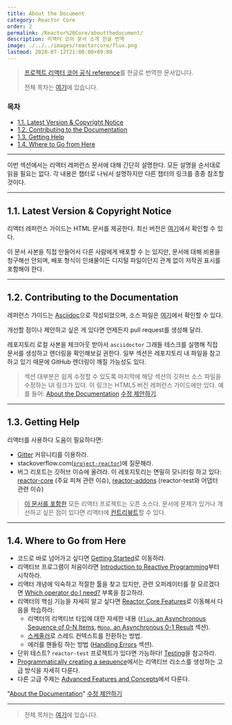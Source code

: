 ```yaml
---
title: About the Document
category: Reactor Core
order: 2
permalink: /Reactor%20Core/aboutthedocument/
description: 리액터 코어 문서 소개 한글 번역
image: ./../../images/reactorcore/flux.png
lastmod: 2020-07-12T21:00:00+09:00
---
```


> [프로젝트 리액터 코어 공식 reference](https://projectreactor.io/docs/core/release/reference/)를 한글로 번역한 문서입니다.
>
> 전체 목차는 [여기](../contents/)에 있습니다.


### 목차

- [1.1. Latest Version & Copyright Notice](#11-latest-version--copyright-notice)
- [1.2. Contributing to the Documentation](#12-contributing-to-the-documentation)
- [1.3. Getting Help](#13-getting-help)
- [1.4. Where to Go from Here](#14-where-to-go-from-here)

---

이번 섹션에서는 리액터 레퍼런스 문서에 대해 간단히 설명한다. 모든 설명을 순서대로 읽을 필요는 없다. 각 내용은 챕터로 나눠서 설명하지만 다른 챕터의 링크를 종종 참조할 것이다.

---

## 1.1. Latest Version & Copyright Notice

리액터 레퍼런스 가이드는 HTML 문서를 제공한다. 최신 버전은 [여기](https://projectreactor.io/docs/core/release/reference/index.html)에서 확인할 수 있다.

이 문서 사본을 직접 만들어서 다른 사람에게 배포할 수 는 있지만, 문서에 대해 비용을 청구해선 안되며, 배포 형식이 인쇄물이든 디지털 파일이던지 관계 없이 저작권 표시를 포함해야 한다.

---

## 1.2. Contributing to the Documentation

레퍼런스 가이드는 [Asciidoc](https://asciidoctor.org/docs/asciidoc-writers-guide/)으로 작성되었으며, 소스 파일은 [여기](https://github.com/reactor/reactor-core/tree/master/docs/asciidoc)에서 확인할 수 있다.

개선할 점이나 제안하고 싶은 게 있다면 언제든지 pull request를 생성해 달라.

레포지토리 로컬 사본을 체크아웃 받아서 `asciidoctor` 그래들 테스크를 실행해 직접 문서를 생성하고 렌더링을 확인해보길 권한다. 일부 섹션은 레포지토리 내 파일을 참고하고 있기 때문에 GitHub 렌더링이 깨질 가능성도 있다.

> 섹션 대부분은 쉽게 수정할 수 있도록 마지막에 해당 섹션의 깃허브 소스 파일을 수정하는 UI 링크가 있다. 이 링크는 HTML5 버전 레퍼런스 가이드에만 있다. 예를 들어: [About the Documentation](../aboutthedocument) [수정 제안하기](https://github.com/reactor/reactor-core/edit/master/docs/asciidoc/aboutDoc.adoc).

---

## 1.3. Getting Help

리액터를 사용하다 도움이 필요하다면:

- [Gitter](https://gitter.im/reactor/reactor) 커뮤니티를 이용하라.
- stackoverflow.com([`project-reactor`](https://stackoverflow.com/tags/project-reactor))에 질문해라.
- 버그 리포트는 깃허브 이슈에 올려라. 이 레포지토리는 면밀히 모니터링 하고 있다: [reactor-core](https://github.com/reactor/reactor-core/issues) (주요 피쳐 관련 이슈), [reactor-addons](https://github.com/reactor/reactor-addons/issues) (reactor-test와 어댑터 관련 이슈)

> [이 문서를 포함한](https://github.com/reactor/reactor-core/tree/master/docs/asciidoc) 모든 리액터 프로젝트는 오픈 소스다. 문서에 문제가 있거나 개선하고 싶은 점이 있다면 리액터에 [컨트리뷰트](https://github.com/reactor/.github/blob/master/CONTRIBUTING.md)할 수 있다.

---

## 1.4. Where to Go from Here

- 코드로 바로 넘어가고 싶다면 [Getting Started](../gettingstarted)로 이동하라.
- 리액티브 프로그램이 처음이라면 [Introduction to Reactive Programming](../introductiontoreactiveprogramming)부터 시작하라.
- 리액터 개념에 익숙하고 적절한 툴을 찾고 있지만, 관련 오퍼레이터를 잘 모르겠다면 [Which operator do I need?](https://projectreactor.io/docs/core/release/reference/#which-operator) 부록을 참고하라.
- 리액터의 핵심 기능을 자세히 알고 싶다면 [Reactor Core Features](../reactorcorefeatures)로 이동해서 다음을 학습하라:
  - 리액터의 리액티브 타입에 대한 자세한 내용 ([`Flux`, an Asynchronous Sequence of 0-N Items](../reactorcorefeatures#41-flux-an-asynchronous-sequence-of-0-n-items), [`Mono`, an Asynchronous 0-1 Result](../reactorcorefeatures/#42-mono-an-asynchronous-0-1-result) 섹션).
  - [스케줄러](https://projectreactor.io/docs/core/release/reference/#schedulers)로 스레드 컨텍스트를 전환하는 방법.
  - 에러를 핸들링 하는 방법 ([Handling Errors](../reactorcorefeatures/#46-handling-errors) 섹션).
- 단위 테스트? `reactor-test` 프로젝트가 있다면 가능하다! [Testing](../testing)을 참고하라.
- [Programmatically creating a sequence](../reactorcorefeatures/#44-programmatically-creating-a-sequence)에서는 리액티브 리소스를 생성하는 고급 방식을 자세히 다룬다.
- 다른 고급 주제는 [Advanced Features and Concepts](../advancedfeaturesandconcepts)에서 다룬다.

"[About the Documentation](.)" [수정 제안하기](https://github.com/reactor/reactor-core/edit/master/docs/asciidoc/aboutDoc.adoc)

---

> 전체 목차는 [여기](../contents/)에 있습니다.

